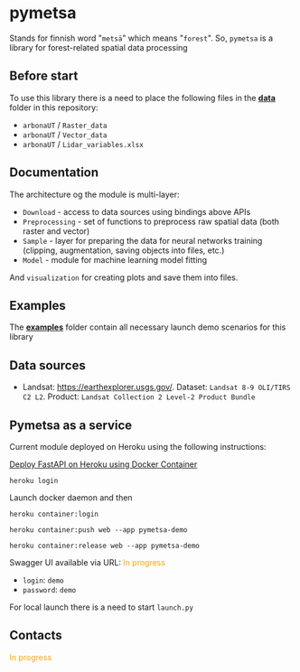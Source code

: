 # pymetsa

Stands for finnish word "`metsä`" which means "`forest`". So, `pymetsa` is a library for forest-related spatial data processing

## Before start 

To use this library there is a need to place the following files in the **[data](./data)** folder in this repository:

* `arbonaUT` / `Raster_data`
* `arbonaUT` / `Vector_data`
* `arbonaUT` / `Lidar_variables.xlsx`

## Documentation 

The architecture og the module is multi-layer: 

* `Download` - access to data sources using bindings above APIs
* `Preprocessing` - set of functions to preprocess raw spatial data (both raster and vector)
* `Sample` - layer for preparing the data for neural networks training (clipping, augmentation, saving objects into files, etc.)
* `Model` - module for machine learning model fitting

And `visualization` for creating plots and save them into files.

## Examples 

The **[examples](./examples)** folder contain all necessary launch demo scenarios for this library

## Data sources 

- Landsat: https://earthexplorer.usgs.gov/. Dataset: `Landsat 8-9 OLI/TIRS C2 L2`. Product: `Landsat Collection 2 Level-2 Product Bundle`


## Pymetsa as a service 

Current module deployed on Heroku using the following instructions: 

[Deploy FastAPI on Heroku using Docker Container](https://akshaykhatale.medium.com/deploy-fastapi-on-heroku-using-docker-container-a920f839de9b)

```
heroku login
```

Launch docker daemon and then 
```
heroku container:login
```

```
heroku container:push web --app pymetsa-demo
```

```
heroku container:release web --app pymetsa-demo
```

Swagger UI available via URL: <span style="color:orange">In progress</span>

- `login`: `demo`
- `password`: `demo`

For local launch there is a need to start `launch.py`

## Contacts 

<span style="color:orange">In progress</span>

